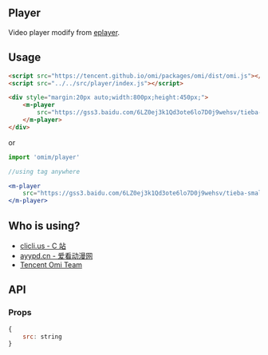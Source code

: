 ## Player

Video player modify from [eplayer](https://github.com/132yse/eplayer).

## Usage

```html
<script src="https://tencent.github.io/omi/packages/omi/dist/omi.js"></script>
<script src="../../src/player/index.js"></script>

<div style="margin:20px auto;width:800px;height:450px;">
	<m-player
		src="https://gss3.baidu.com/6LZ0ej3k1Qd3ote6lo7D0j9wehsv/tieba-smallvideo/607272_2fc490269fcdf87707804278a309891a.mp4">
	</m-player>
</div>
```

or 

```jsx
import 'omim/player'

//using tag anywhere

<m-player
	src="https://gss3.baidu.com/6LZ0ej3k1Qd3ote6lo7D0j9wehsv/tieba-smallvideo/607272_2fc490269fcdf87707804278a309891a.mp4">
</m-player>
```

## Who is using?

* [clicli.us - C 站](https://www.clicli.us/)
* [ayypd.cn - 爱看动漫网](http://sp.ayypd.cn/)
* [Tencent Omi Team](https://github.com/Tencent/omi)

## API

### Props

```jsx
{
	src: string
}
```
